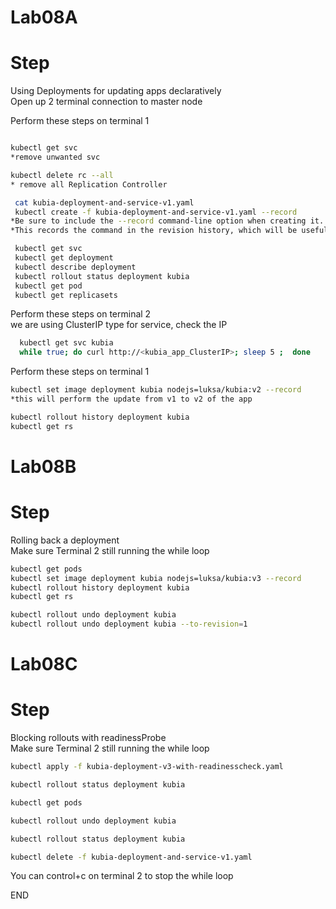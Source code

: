 # Lab08A
# Step 
Using Deployments for updating apps declaratively<br>
Open up 2 terminal connection to master node <br>

Perform these steps on terminal 1 <br>
```sh

kubectl get svc 
*remove unwanted svc 

kubectl delete rc --all
* remove all Replication Controller 

 cat kubia-deployment-and-service-v1.yaml
 kubectl create -f kubia-deployment-and-service-v1.yaml --record 
*Be sure to include the --record command-line option when creating it.
*This records the command in the revision history, which will be useful later.

 kubectl get svc
 kubectl get deployment
 kubectl describe deployment
 kubectl rollout status deployment kubia
 kubectl get pod
 kubectl get replicasets
```

Perform these steps on terminal 2 <br>
we are using ClusterIP type for service, check the IP <br>
```sh
  kubectl get svc kubia
  while true; do curl http://<kubia_app_ClusterIP>; sleep 5 ;  done
```

Perform these steps on terminal 1 <br>
```sh
kubectl set image deployment kubia nodejs=luksa/kubia:v2 --record
*this will perform the update from v1 to v2 of the app 

kubectl rollout history deployment kubia
kubectl get rs

```
# Lab08B
# Step 
Rolling back a deployment<br>
Make sure Terminal 2 still running the while loop <br>

```sh
kubectl get pods
kubectl set image deployment kubia nodejs=luksa/kubia:v3 --record
kubectl rollout history deployment kubia
kubectl get rs

kubectl rollout undo deployment kubia
kubectl rollout undo deployment kubia --to-revision=1
```

# Lab08C
# Step 
Blocking rollouts with readinessProbe<br>
Make sure Terminal 2 still running the while loop<br>
```sh
kubectl apply -f kubia-deployment-v3-with-readinesscheck.yaml

kubectl rollout status deployment kubia

kubectl get pods

kubectl rollout undo deployment kubia

kubectl rollout status deployment kubia

kubectl delete -f kubia-deployment-and-service-v1.yaml

```
You can control+c on terminal 2 to stop the while loop 

END